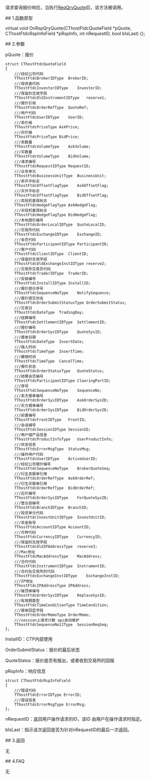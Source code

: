<p>请求查询报价响应，当执行<a href="../../CTHOSTFTDCTRADERSPI/REQQRYQUOTE/">ReqQryQuote</a>后，该方法被调用。</p>
<span class="anchor" id="d3c672c5-2992-4fdf-84f1-1ff6610be347"></span>
## 1.函数原型
<p>virtual void OnRspQryQuote(CThostFtdcQuoteField *pQuote, CThostFtdcRspInfoField *pRspInfo, int nRequestID, bool bIsLast) {};</p>
<span class="anchor" id="c2c31300-4538-4216-9968-a5c34d50b937"></span>
## 2.参数
<p>pQuote：报价</p>
<pre><code>struct CThostFtdcQuoteField
{
    ///经纪公司代码
    TThostFtdcBrokerIDType  BrokerID;
    ///投资者代码
    TThostFtdcInvestorIDType    InvestorID;
    ///保留的无效字段
    TThostFtdcOldInstrumentIDType   reserve1;
    ///报价引用
    TThostFtdcOrderRefType  QuoteRef;
    ///用户代码
    TThostFtdcUserIDType    UserID;
    ///卖价格
    TThostFtdcPriceType AskPrice;
    ///买价格
    TThostFtdcPriceType BidPrice;
    ///卖数量
    TThostFtdcVolumeType    AskVolume;
    ///买数量
    TThostFtdcVolumeType    BidVolume;
    ///请求编号
    TThostFtdcRequestIDType RequestID;
    ///业务单元
    TThostFtdcBusinessUnitType  BusinessUnit;
    ///卖开平标志
    TThostFtdcOffsetFlagType    AskOffsetFlag;
    ///买开平标志
    TThostFtdcOffsetFlagType    BidOffsetFlag;
    ///卖投机套保标志
    TThostFtdcHedgeFlagType AskHedgeFlag;
    ///买投机套保标志
    TThostFtdcHedgeFlagType BidHedgeFlag;
    ///本地报价编号
    TThostFtdcOrderLocalIDType  QuoteLocalID;
    ///交易所代码
    TThostFtdcExchangeIDType    ExchangeID;
    ///会员代码
    TThostFtdcParticipantIDType ParticipantID;
    ///客户代码
    TThostFtdcClientIDType  ClientID;
    ///保留的无效字段
    TThostFtdcOldExchangeInstIDType reserve2;
    ///交易所交易员代码
    TThostFtdcTraderIDType  TraderID;
    ///安装编号
    TThostFtdcInstallIDType InstallID;
    ///报价提示序号
    TThostFtdcSequenceNoType    NotifySequence;
    ///报价提交状态
    TThostFtdcOrderSubmitStatusType OrderSubmitStatus;
    ///交易日
    TThostFtdcDateType  TradingDay;
    ///结算编号
    TThostFtdcSettlementIDType  SettlementID;
    ///报价编号
    TThostFtdcOrderSysIDType    QuoteSysID;
    ///报单日期
    TThostFtdcDateType  InsertDate;
    ///插入时间
    TThostFtdcTimeType  InsertTime;
    ///撤销时间
    TThostFtdcTimeType  CancelTime;
    ///报价状态
    TThostFtdcOrderStatusType   QuoteStatus;
    ///结算会员编号
    TThostFtdcParticipantIDType ClearingPartID;
    ///序号
    TThostFtdcSequenceNoType    SequenceNo;
    ///卖方报单编号
    TThostFtdcOrderSysIDType    AskOrderSysID;
    ///买方报单编号
    TThostFtdcOrderSysIDType    BidOrderSysID;
    ///前置编号
    TThostFtdcFrontIDType   FrontID;
    ///会话编号
    TThostFtdcSessionIDType SessionID;
    ///用户端产品信息
    TThostFtdcProductInfoType   UserProductInfo;
    ///状态信息
    TThostFtdcErrorMsgType  StatusMsg;
    ///操作用户代码
    TThostFtdcUserIDType    ActiveUserID;
    ///经纪公司报价编号
    TThostFtdcSequenceNoType    BrokerQuoteSeq;
    ///衍生卖报单引用
    TThostFtdcOrderRefType  AskOrderRef;
    ///衍生买报单引用
    TThostFtdcOrderRefType  BidOrderRef;
    ///应价编号
    TThostFtdcOrderSysIDType    ForQuoteSysID;
    ///营业部编号
    TThostFtdcBranchIDType  BranchID;
    ///投资单元代码
    TThostFtdcInvestUnitIDType  InvestUnitID;
    ///资金账号
    TThostFtdcAccountIDType AccountID;
    ///币种代码
    TThostFtdcCurrencyIDType    CurrencyID;
    ///保留的无效字段
    TThostFtdcOldIPAddressType  reserve3;
    ///Mac地址
    TThostFtdcMacAddressType    MacAddress;
    ///合约代码
    TThostFtdcInstrumentIDType  InstrumentID;
    ///合约在交易所的代码
    TThostFtdcExchangeInstIDType    ExchangeInstID;
    ///IP地址
    TThostFtdcIPAddressType IPAddress;
    ///被顶单编号
    TThostFtdcOrderSysIDType    ReplaceSysID;
    ///有效期类型
    TThostFtdcTimeConditionType TimeCondition;
    ///报单回显字段
    TThostFtdcOrderMemoType OrderMemo;
    ///session上请求计数 api自动维护
    TThostFtdcSequenceNo12Type  SessionReqSeq;
};
</code></pre>
<p>InstallID：CTP内部使用</p>
<p>OrderSubmitStatus：报价的最后状态</p>
<p>QuoteStatus：报价是否有报出，或者收到交易所的回报</p>
<p>pRspInfo：响应信息</p>
<pre><code>struct CThostFtdcRspInfoField
{
    ///错误代码
    TThostFtdcErrorIDType ErrorID;
    ///错误信息
    TThostFtdcErrorMsgType ErrorMsg;
};
</code></pre>
<p>nRequestID：返回用户操作请求的ID，该ID 由用户在操作请求时指定。</p>
<p>bIsLast：指示该次返回是否为针对nRequestID的最后一次返回。</p>
<span class="anchor" id="99ab0167-4b5e-41d7-a359-aa1210f792a9"></span>
## 3.返回
<p>无</p>
<span class="anchor" id="1030a88a-8054-4147-aed0-75ac990af434"></span>
## 4.FAQ
<p>无</p>
